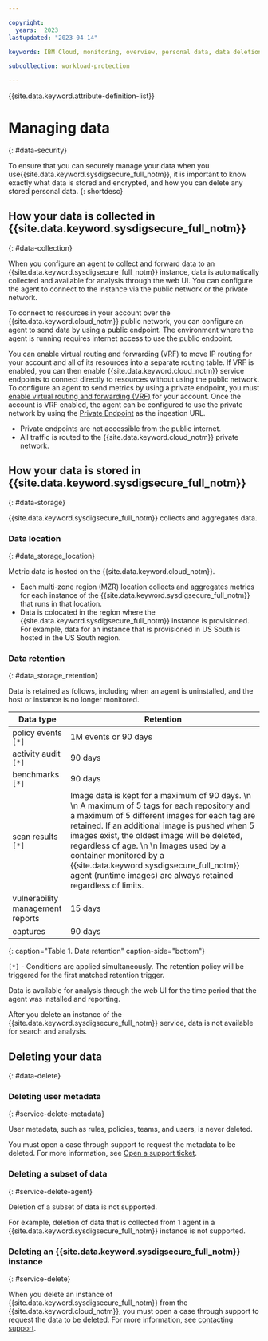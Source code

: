 ```yaml
---

copyright:
  years:  2023
lastupdated: "2023-04-14"

keywords: IBM Cloud, monitoring, overview, personal data, data deletion, PHI, data, data security, _service-name_

subcollection: workload-protection

---
```


{{site.data.keyword.attribute-definition-list}}


# Managing data
{: #data-security}

To ensure that you can securely manage your data when you use{{site.data.keyword.sysdigsecure_full_notm}}, it is important to know exactly what data is stored and encrypted, and how you can delete any stored personal data.
{: shortdesc}


## How your data is collected in {{site.data.keyword.sysdigsecure_full_notm}}
{: #data-collection}

When you configure an agent to collect and forward data to an {{site.data.keyword.sysdigsecure_full_notm}} instance, data is automatically collected and available for analysis through the web UI. You can configure the agent to connect to the instance via the public network or the private network.

To connect to resources in your account over the {{site.data.keyword.cloud_notm}} public network, you can configure an agent to send data by using a public endpoint. The environment where the agent is running requires internet access to use the public endpoint.

You can enable virtual routing and forwarding (VRF) to move IP routing for your account and all of its resources into a separate routing table. If VRF is enabled, you can then enable {{site.data.keyword.cloud_notm}} service endpoints to connect directly to resources without using the public network. To configure an agent to send metrics by using a private endpoint, you must [enable virtual routing and forwarding (VRF)](/docs/account?topic=account-vrf-service-endpoint) for your account. Once the account is VRF enabled, the agent can be configured to use the private network by using the [Private Endpoint](/docs/workload-protection?topic=workload-protection-endpoints#endpoints_ingestion) as the ingestion URL.
* Private endpoints are not accessible from the public internet.
* All traffic is routed to the {{site.data.keyword.cloud_notm}} private network.


## How your data is stored in {{site.data.keyword.sysdigsecure_full_notm}}
{: #data-storage}

{{site.data.keyword.sysdigsecure_full_notm}} collects and aggregates data.

### Data location
{: #data_storage_location}

Metric data is hosted on the {{site.data.keyword.cloud_notm}}.
* Each multi-zone region (MZR) location collects and aggregates metrics for each instance of the {{site.data.keyword.sysdigsecure_full_notm}} that runs in that location.
* Data is colocated in the region where the {{site.data.keyword.sysdigsecure_full_notm}} instance is provisioned. For example, data for an instance that is provisioned in US South is hosted in the US South region.


### Data retention
{: #data_storage_retention}

Data is retained as follows, including when an agent is uninstalled, and the host or instance is no longer monitored.

| Data type | Retention |
| -------------- | -------------- |
| policy events `[*]` | 1M events or 90 days |
| activity audit `[*]` | 90 days |
| benchmarks `[*]` | 90 days |
| scan results `[*]` | Image data is kept for a maximum of 90 days. \n  \n A maximum of 5 tags for each  repository and a maximum of 5 different images for each tag are retained. If an additional image is pushed when 5 images exist, the oldest image will be deleted, regardless of age.  \n  \n Images used by a container monitored by a {{site.data.keyword.sysdigsecure_full_notm}} agent (runtime images) are always retained regardless of limits. |
| vulnerability management reports | 15 days|
| captures | 90 days |
{: caption="Table 1. Data retention" caption-side="bottom"}

`[*]` - Conditions are applied simultaneously.  The retention policy will be triggered for the first matched retention trigger.

Data is available for analysis through the web UI for the time period that the agent was installed and reporting.

After you delete an instance of the {{site.data.keyword.sysdigsecure_full_notm}} service, data is not available for search and analysis.

## Deleting your data
{: #data-delete}

### Deleting user metadata
{: #service-delete-metadata}

User metadata, such as rules, policies, teams, and users, is never deleted.

You must open a case through support to request the metadata to be deleted. For more information, see [Open a support ticket](/docs/get-support?topic=get-support-open-case).


### Deleting a subset of data
{: #service-delete-agent}

Deletion of a subset of data is not supported.

For example, deletion of data that is collected from 1 agent in a {{site.data.keyword.sysdigsecure_full_notm}} instance is not supported.



### Deleting an {{site.data.keyword.sysdigsecure_full_notm}} instance
{: #service-delete}

When you delete an instance of {{site.data.keyword.sysdigsecure_full_notm}} from the {{site.data.keyword.cloud_notm}}, you must open a case through support to request the data to be deleted. For more information, see [contacting support](/docs/workload-protection?topic=workload-protection-gettinghelp#gettinghelp).
